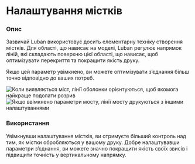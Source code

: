 Налаштування містків
====

### **Опис**

Зазвичай Luban використовує досить елементарну техніку створення містків. Для області, що нависає на моделі, Luban регулює напрямок ліній, які складають поверхню цієї області, що нависає, щоб оптимізувати перекриття та покращити якість друку.

Якщо цей параметр увімкнено, ви можете оптимізувати з’єднання більш точно відповідно до ваших потреб.

![Коли виявляється міст, лінії оболонки орієнтуються, щоб якомога найкраще подолати розрив](../images/bridge_settings_enabled_default.png)
![Якщо ввімкнено параметри мосту, лінії мосту друкуються з іншими налаштуваннями](../images/bridge_settings_enabled_enabled.png)

### **Використання**

Увімкнувши налаштування містків, ви отримуєте більший контроль над тим, як містки обробляються у вашому друку. Добре налаштувавши параметри з’єднання, ви можете значно покращити якість своїх звисів і підвищити точність у вертикальному напрямку.
